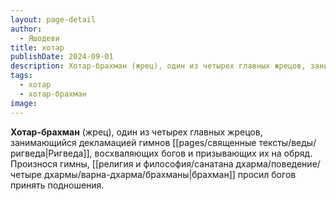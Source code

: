 ```yaml
---
layout: page-detail
author:
  - Яшодеви
title: хотар
publishDate: 2024-09-01
description: Хотар-брахман (жрец), один из четырех главных жрецов, занимающийся декламацией гимнов Ригведы, восхваляющих богов и призывающих их на обряд.
tags:
  - хотар
  - хотар-брахман
image:
---
```

**Хотар-брахман** (жрец), один из четырех главных жрецов, занимающийся декламацией гимнов [[pages/священные тексты/веды/ригведа|Ригведа]], восхваляющих богов и призывающих их на обряд. Произнося гимны, [[религия и философия/санатана дхарма/поведение/четыре дхармы/варна-дхарма/брахманы|брахман]] просил богов принять подношения.

